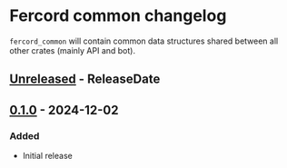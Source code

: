 # Fercord common changelog

`fercord_common` will contain common data structures shared between all other crates (mainly API and bot).

<!-- next-header -->

## [Unreleased] - ReleaseDate


## [0.1.0] - 2024-12-02

### Added
- Initial release

<!-- next-url -->
[Unreleased]: https://github.com/kekonn/fercord/compare/fercord_common-v0.1.0...HEAD
[0.1.0]: https://github.com/kekonn/fercord/compare/2b0df937a95c61775b2bdbadcbc212615ac2029d...fercord_common-v0.1.0

